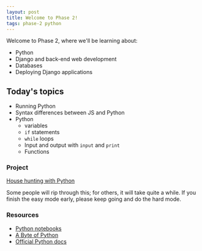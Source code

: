 ```yaml
---
layout: post
title: Welcome to Phase 2!
tags: phase-2 python
---
```


Welcome to Phase 2, where we'll be learning about:

- Python
- Django and back-end web development
- Databases
- Deploying Django applications

## Today's topics

- Running Python
- Syntax differences between JS and Python
- Python
  - variables
  - `if` statements
  - `while` loops
  - Input and output with `input` and `print`
  - Functions

### Project

[House hunting with Python](https://classroom.github.com/a/6nNnQSpP)

Some people will rip through this; for others, it will take quite a while. If you finish the easy mode early, please keep going and do the hard mode.

### Resources

* [Python notebooks](https://github.com/momentum-team-1/examples/tree/master/python-notebooks)
* [A Byte of Python](https://python.swaroopch.com/)
* [Official Python docs](https://docs.python.org/3/)

